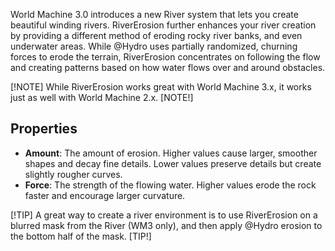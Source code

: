 World Machine 3.0 introduces a new River system that lets you create beautiful winding rivers. RiverErosion further enhances your river creation by providing a different method of eroding rocky river banks, and even underwater areas. While @Hydro uses partially randomized, churning forces to erode the terrain, RiverErosion concentrates on following the flow and creating patterns based on how water flows over and around obstacles.

[!NOTE]
While RiverErosion works great with World Machine 3.x, it works just as well with World Machine 2.x.
[NOTE!]

## Properties

- **Amount**: The amount of erosion. Higher values cause larger, smoother shapes and decay fine details. Lower values preserve details but create slightly rougher curves.
- **Force**: The strength of the flowing water. Higher values erode the rock faster and encourage larger curvature.

[!TIP]
A great way to create a river environment is to use RiverErosion on a blurred mask from the River (WM3 only), and then apply @Hydro erosion to the bottom half of the mask.
[TIP!]
